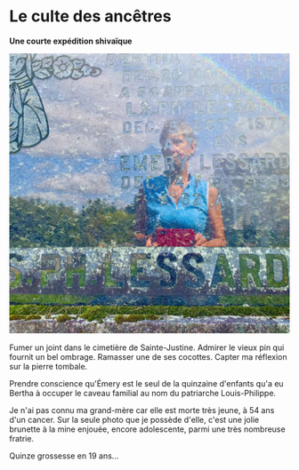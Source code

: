 # Le culte des ancêtres
__Une courte expédition shivaïque__

![](media/sur-la-tombe-d-emery.jpeg)

Fumer un joint dans le cimetière de Sainte-Justine.
Admirer le vieux pin qui fournit un bel ombrage.
Ramasser une de ses cocottes.
Capter ma réflexion sur la pierre tombale.

Prendre conscience qu'Émery est le seul de la quinzaine d'enfants qu'a eu Bertha à occuper le caveau familial au nom du patriarche Louis-Philippe.

Je n'ai pas connu ma grand-mère car elle est morte très jeune, à 54 ans d'un cancer. Sur la seule photo que je possède d'elle, c'est une jolie brunette à la mine enjouée, encore adolescente, parmi une très nombreuse fratrie. 

Quinze grossesse en 19 ans...
